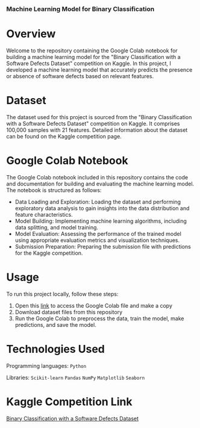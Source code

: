 ### Machine Learning Model for Binary Classification

# Overview

Welcome to the repository containing the Google Colab notebook for building a machine learning model for the "Binary Classification with a Software Defects Dataset" competition on Kaggle. In this project, I developed a machine learning model that accurately predicts the presence or absence of software defects based on relevant features.

# Dataset

The dataset used for this project is sourced from the "Binary Classification with a Software Defects Dataset" competition on Kaggle. It comprises 100,000 samples with 21 features. Detailed information about the dataset can be found on the Kaggle competition page.

# Google Colab Notebook

The Google Colab notebook included in this repository contains the code and documentation for building and evaluating the machine learning model. The notebook is structured as follows:

- Data Loading and Exploration: Loading the dataset and performing exploratory data analysis to gain insights into the data distribution and feature characteristics.
- Model Building: Implementing machine learning algorithms, including data splitting, and model training.
- Model Evaluation: Assessing the performance of the trained model using appropriate evaluation metrics and visualization techniques.
- Submission Preparation: Preparing the submission file with predictions for the Kaggle competition.

# Usage

To run this project locally, follow these steps:

1. Open this [link](https://colab.research.google.com/drive/1UfI3Nj5jgRPzssAC03drFVRqsctfYaQu?usp=sharing) to access the Google Colab file and make a copy
2. Download dataset files from this repository
3. Run the Google Colab to preprocess the data, train the model, make predictions, and save the model.

# Technologies Used

Programming languages: `Python`

Libraries: `Scikit-learn` `Pandas` `NumPy` `Matplotlib` `Seaborn`

# Kaggle Competition Link

[Binary Classification with a Software Defects Dataset](https://www.kaggle.com/competitions/playground-series-s3e23/overview)
